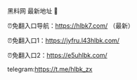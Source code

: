 黑料网 最新地址 👋

⏰免翻入口导航：https://hlbk7.com/ （最新）

⏰免翻入口1：https://jyfru.l43hlbk.com/

⏰免翻入口2：https://e5uhlbk.com/

telegram:https://t.me/hlbk_zx
